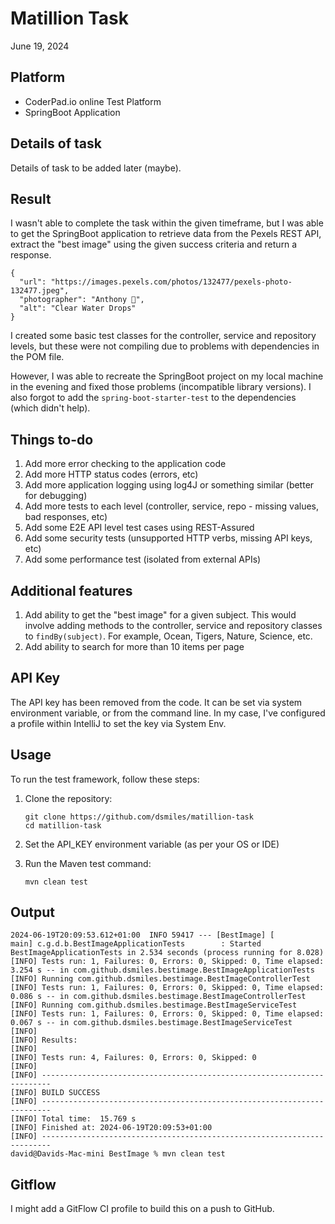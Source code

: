 # Matillion Task
June 19, 2024

## Platform
- CoderPad.io online Test Platform
- SpringBoot Application

## Details of task
Details of task to be added later (maybe).

## Result
I wasn't able to complete the task within the given timeframe, but I was able to get the SpringBoot application to retrieve data from the Pexels REST API, extract the "best image" using the given success criteria and return a response.

```http response
{
  "url": "https://images.pexels.com/photos/132477/pexels-photo-132477.jpeg",
  "photographer": "Anthony 🙂",
  "alt": "Clear Water Drops"
}
```

I created some basic test classes for the controller, service and repository levels, but these were not compiling due to problems with dependencies in the POM file.

However, I was able to recreate the SpringBoot project on my local machine in the evening and fixed those problems (incompatible library versions). I also forgot to add the `spring-boot-starter-test` to the dependencies (which didn't help).

## Things to-do
1. Add more error checking to the application code
2. Add more HTTP status codes (errors, etc) 
3. Add more application logging using log4J or something similar (better for debugging)
4. Add more tests to each level (controller, service, repo - missing values, bad responses, etc)
5. Add some E2E API level test cases using REST-Assured
6. Add some security tests (unsupported HTTP verbs, missing API keys, etc)
7. Add some performance test (isolated from external APIs)

## Additional features
1. Add ability to get the "best image" for a given subject. This would involve adding methods to the controller, service and repository classes to `findBy(subject)`. For example, Ocean, Tigers, Nature, Science, etc.
2. Add ability to search for more than 10 items per page

## API Key
The API key has been removed from the code. It can be set via system environment variable, or from the command line. In my case, I've configured a profile within IntelliJ to set the key via System Env.

## Usage

To run the test framework, follow these steps:

1. Clone the repository:
    ```
    git clone https://github.com/dsmiles/matillion-task
    cd matillion-task
    ```

3. Set the API_KEY environment variable (as per your OS or IDE)


3. Run the Maven test command:
    ```
    mvn clean test
    ```

## Output

```console
2024-06-19T20:09:53.612+01:00  INFO 59417 --- [BestImage] [           main] c.g.d.b.BestImageApplicationTests        : Started BestImageApplicationTests in 2.534 seconds (process running for 8.028)
[INFO] Tests run: 1, Failures: 0, Errors: 0, Skipped: 0, Time elapsed: 3.254 s -- in com.github.dsmiles.bestimage.BestImageApplicationTests
[INFO] Running com.github.dsmiles.bestimage.BestImageControllerTest
[INFO] Tests run: 1, Failures: 0, Errors: 0, Skipped: 0, Time elapsed: 0.086 s -- in com.github.dsmiles.bestimage.BestImageControllerTest
[INFO] Running com.github.dsmiles.bestimage.BestImageServiceTest
[INFO] Tests run: 1, Failures: 0, Errors: 0, Skipped: 0, Time elapsed: 0.067 s -- in com.github.dsmiles.bestimage.BestImageServiceTest
[INFO] 
[INFO] Results:
[INFO] 
[INFO] Tests run: 4, Failures: 0, Errors: 0, Skipped: 0
[INFO] 
[INFO] ------------------------------------------------------------------------
[INFO] BUILD SUCCESS
[INFO] ------------------------------------------------------------------------
[INFO] Total time:  15.769 s
[INFO] Finished at: 2024-06-19T20:09:53+01:00
[INFO] ------------------------------------------------------------------------
david@Davids-Mac-mini BestImage % mvn clean test
```

## Gitflow
I might add a GitFlow CI profile to build this on a push to GitHub.
